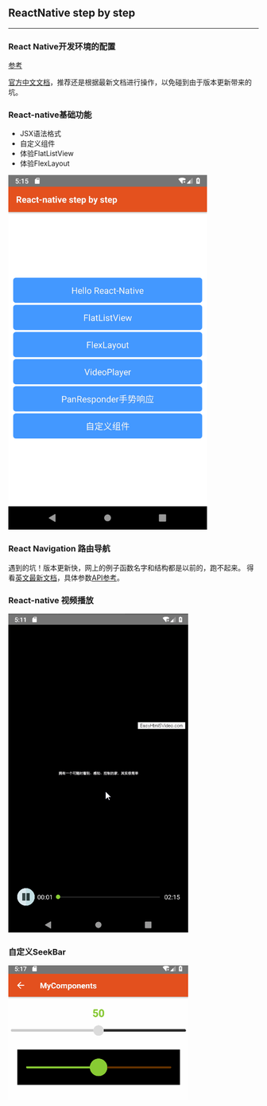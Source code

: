 ## ReactNative step by step
***
### React Native开发环境的配置 
[参考](https://www.jianshu.com/p/dc080a01850b)

[官方中文文档](https://reactnative.cn/docs/getting-started/)，推荐还是根据最新文档进行操作，以免碰到由于版本更新带来的坑。

### React-native基础功能
* JSX语法格式
* 自定义组件
* 体验FlatListView
* 体验FlexLayout

<img src="./screenShot/home.png" width="400">

### React Navigation 路由导航
遇到的坑！版本更新快，网上的例子函数名字和结构都是以前的，跑不起来。
得看[英文最新文档](https://reactnavigation.org/docs/en/hello-react-navigation.html)，具体参数[API参考](https://reactnavigation.org/docs/en/navigation-prop.html)。

### React-native 视频播放
<img src="./screenShot/videoPlayer.gif">

### 自定义SeekBar
<img src="./screenShot/seekBar.gif">
